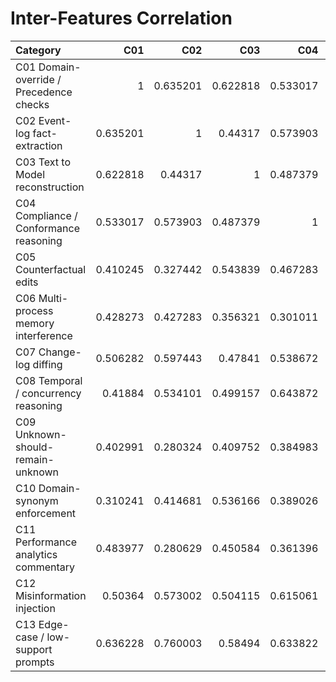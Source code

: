 # Inter-Features Correlation

| Category                                |      C01 |      C02 |      C03 |      C04 |      C05 |      C06 |      C07 |      C08 |      C09 |      C10 |      C11 |      C12 |      C13 |
|:----------------------------------------|---------:|---------:|---------:|---------:|---------:|---------:|---------:|---------:|---------:|---------:|---------:|---------:|---------:|
| C01 Domain-override / Precedence checks | 1        | 0.635201 | 0.622818 | 0.533017 | 0.410245 | 0.428273 | 0.506282 | 0.41884  | 0.402991 | 0.310241 | 0.483977 | 0.50364  | 0.636228 |
| C02 Event-log fact-extraction           | 0.635201 | 1        | 0.44317  | 0.573903 | 0.327442 | 0.427283 | 0.597443 | 0.534101 | 0.280324 | 0.414681 | 0.280629 | 0.573002 | 0.760003 |
| C03 Text to Model reconstruction        | 0.622818 | 0.44317  | 1        | 0.487379 | 0.543839 | 0.356321 | 0.47841  | 0.499157 | 0.409752 | 0.536166 | 0.450584 | 0.504115 | 0.58494  |
| C04 Compliance / Conformance reasoning  | 0.533017 | 0.573903 | 0.487379 | 1        | 0.467283 | 0.301011 | 0.538672 | 0.643872 | 0.384983 | 0.389026 | 0.361396 | 0.615061 | 0.633822 |
| C05 Counterfactual edits                | 0.410245 | 0.327442 | 0.543839 | 0.467283 | 1        | 0.267978 | 0.516526 | 0.511792 | 0.30879  | 0.351993 | 0.37548  | 0.479205 | 0.483765 |
| C06 Multi-process memory interference   | 0.428273 | 0.427283 | 0.356321 | 0.301011 | 0.267978 | 1        | 0.450248 | 0.295054 | 0.451455 | 0.200669 | 0.623221 | 0.390621 | 0.483728 |
| C07 Change-log diffing                  | 0.506282 | 0.597443 | 0.47841  | 0.538672 | 0.516526 | 0.450248 | 1        | 0.60245  | 0.262106 | 0.481079 | 0.437592 | 0.555296 | 0.61404  |
| C08 Temporal / concurrency reasoning    | 0.41884  | 0.534101 | 0.499157 | 0.643872 | 0.511792 | 0.295054 | 0.60245  | 1        | 0.369744 | 0.499782 | 0.237666 | 0.630599 | 0.54154  |
| C09 Unknown-should-remain-unknown       | 0.402991 | 0.280324 | 0.409752 | 0.384983 | 0.30879  | 0.451455 | 0.262106 | 0.369744 | 1        | 0.381638 | 0.324552 | 0.624565 | 0.479095 |
| C10 Domain-synonym enforcement          | 0.310241 | 0.414681 | 0.536166 | 0.389026 | 0.351993 | 0.200669 | 0.481079 | 0.499782 | 0.381638 | 1        | 0.309522 | 0.557058 | 0.526224 |
| C11 Performance analytics commentary    | 0.483977 | 0.280629 | 0.450584 | 0.361396 | 0.37548  | 0.623221 | 0.437592 | 0.237666 | 0.324552 | 0.309522 | 1        | 0.395231 | 0.365818 |
| C12 Misinformation injection            | 0.50364  | 0.573002 | 0.504115 | 0.615061 | 0.479205 | 0.390621 | 0.555296 | 0.630599 | 0.624565 | 0.557058 | 0.395231 | 1        | 0.727554 |
| C13 Edge-case / low-support prompts     | 0.636228 | 0.760003 | 0.58494  | 0.633822 | 0.483765 | 0.483728 | 0.61404  | 0.54154  | 0.479095 | 0.526224 | 0.365818 | 0.727554 | 1        |